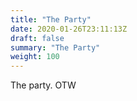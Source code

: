 ```yaml
---
title: "The Party"
date: 2020-01-26T23:11:13Z
draft: false
summary: "The Party"
weight: 100
---
```

The party. OTW